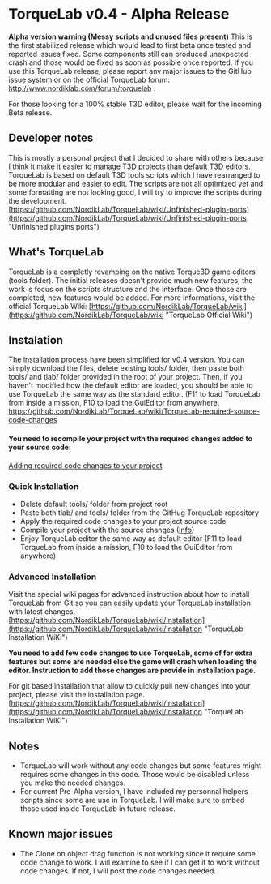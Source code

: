 # TorqueLab v0.4 - Alpha Release
**Alpha version warning (Messy scripts and unused files present)**
This is the first stabilized release which would lead to first beta once tested and reported issues fixed. Some components still can produced unexpected crash and those would be fixed as soon as possible once reported. If you use this TorqueLab release, please report any major issues to the GitHub issue system or on the official TorqueLab forum: http://www.nordiklab.com/forum/torquelab . 

For those looking for a 100% stable T3D editor, please wait for the incoming Beta release.

## Developer notes
This is mostly a personal project that I decided to share with others because I think it make it easier to manage T3D projects than default T3D editors. TorqueLab is based on default T3D tools scripts which I have rearranged to be more modular and easier to edit. The scripts are not all optimized yet and some formatting are not looking good, I will try to improve the scripts during the development.
[https://github.com/NordikLab/TorqueLab/wiki/Unfinished-plugin-ports](https://github.com/NordikLab/TorqueLab/wiki/Unfinished-plugin-ports "Unfinished plugins ports")

## What's TorqueLab
TorqueLab is a completly revamping on the native Torque3D game editors (tools folder). The initial releases doesn't provide much new features, the work is focus on the scripts structure and the interface. Once those are completed, new features would be added.
For more informations, visit the official TorqueLab Wiki:
[https://github.com/NordikLab/TorqueLab/wiki](https://github.com/NordikLab/TorqueLab/wiki "TorqueLab Official Wiki")

## Instalation
The installation process have been simplified for v0.4 version. You can simply download the files, delete existing tools/ folder, then paste both tools/ and tlab/ folder provided in the root of your project. Then, if you haven't modified how the default editor are loaded, you should be able to use TorqueLab the same way as the standard editor. (F11 to load TorqueLab from inside a mission, F10 to load the GuiEditor from anywhere.
https://github.com/NordikLab/TorqueLab/wiki/TorqueLab-required-source-code-changes
#### You need to recompile your project with the required changes added to your source code:
[Adding required code changes to your project](https://github.com/NordikLab/TorqueLab/wiki/TorqueLab-required-source-code-changes "Info")
### Quick Installation
- Delete default tools/ folder from project root
- Paste both tlab/ and tools/ folder from the GitHug TorqueLab repository
- Apply the required code changes to your project source code
- Compile your project with the source changes ([Info](https://github.com/NordikLab/TorqueLab/wiki/TorqueLab-required-source-code-changes "Info")) 
- Enjoy TorqueLab editor the same way as default editor (F11 to load TorqueLab from inside a mission, F10 to load the GuiEditor from anywhere)

### Advanced Installation
Visit the special wiki pages for advanced instruction about how to install TorqueLab from Git so you can easily update your TorqueLab installation with latest changes.
[https://github.com/NordikLab/TorqueLab/wiki/Installation](https://github.com/NordikLab/TorqueLab/wiki/Installation "TorqueLab Installation WiKi")

**You need to add few code changes to use TorqueLab, some of for extra features but some are needed else the game will crash when loading the editor. Instruction to add those changes are provide in installation page.**

For git based installation that allow to quickly pull new changes into your project, please visit the installation page.
[https://github.com/NordikLab/TorqueLab/wiki/Installation](https://github.com/NordikLab/TorqueLab/wiki/Installation "TorqueLab Installation WiKi")

## Notes
* TorqueLab will work without any code changes but some features might requires some changes in the code. Those would be disabled unless you make the needed changes.
* For current Pre-Alpha version, I have included my personnal helpers scripts since some are use in TorqueLab. I will make sure to embed those used inside TorqueLab in future release.

## Known major issues
* The Clone on object drag function is not working since it require some code change to work. I will examine to see if I can get it to work without code changes. If not, I will post the code changes needed. 
